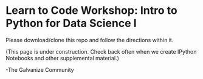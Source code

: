 # Learn to Code Workshop: Intro to Python for Data Science I

Please download/clone this repo and follow the directions within it.

(This page is under construction. Check back often when we create IPython Notebooks and other supplemental material.)

-The Galvanize Community
